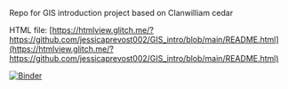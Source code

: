 Repo for GIS introduction project based on Clanwilliam cedar

HTML file: [https://htmlview.glitch.me/?https://github.com/jessicaprevost002/GIS_intro/blob/main/README.html](https://htmlview.glitch.me/?https://github.com/jessicaprevost002/GIS_intro/blob/main/README.html)

[![Binder](https://mybinder.org/badge_logo.svg)](https://mybinder.org/v2/gh/jessicaprevost002/GIS_intro/HEAD)

